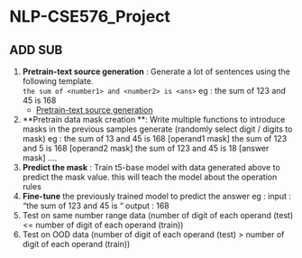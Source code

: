 # NLP-CSE576_Project

## ADD SUB
1. **Pretrain-text source generation** : Generate a lot of sentences using the following template.  
``the sum of <number1> and <number2> is <ans>``
eg : the sum of 123 and 45 is 168
	- [Pretrain-text source generation](/pretrain-text-source-generation/readme.md)
2. **Pretrain data mask creation **: Write multiple functions to introduce masks in the previous
samples generate (randomly select digit / digits to mask)
eg :
the sum of 1<mask>3 and 45 is 168 [operand1 mask]
the sum of 123 and <mask>5 is 168 [operand2 mask]
the sum of 123 and 45 is 1<mask>8 [answer mask]
....
3. **Predict the mask** : Train t5-base model with data generated above to predict the mask value. this will teach the model about the operation rules
4. **Fine-tune** the previously trained model to predict the answer 
eg : input : “the sum of 123
and 45 is “ output : 168
5. Test on same number range data (number of digit of each operand (test) <= number of digit of each operand (train))
6. Test on OOD data (number of digit of each operand (test) > number of digit of each operand (train))